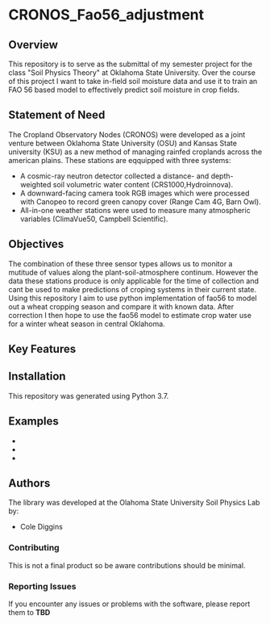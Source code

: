 # CRONOS_Fao56_adjustment
<!--img src="https://raw.githubusercontent.com/soilwater/crnpy/main/docs/img/logo/crnpy-logo.png" alt="CRNPY logo" width="250"/-->

## Overview
This repository is to serve as the submittal of my semester project for the class "Soil Physics Theory" at Oklahoma State University. Over the course of this project I want to take in-field soil moisture data and use it to train an FAO 56 based model to effectively predict soil moisture in crop fields.

## Statement of Need
The Cropland Observatory Nodes (CRONOS) were developed as a joint venture between Oklahoma State University (OSU) and Kansas State university (KSU) as a new method of managing rainfed croplands across the american plains. These stations are eqquipped with three systems:

- A cosmic-ray neutron detector collected a distance- and depth-weighted soil volumetric water content (CRS1000,Hydroinnova).
-  A downward-facing camera took RGB images which were processed with Canopeo to record green canopy cover (Range Cam 4G, Barn Owl).
-  All-in-one weather stations were used to measure many atmospheric variables (ClimaVue50, Campbell Scientific).

## Objectives

The combination of these three sensor types allows us to monitor a mutitude of values along the plant-soil-atmosphere continum. However the data these stations produce is only applicable for the time of collection and cant be used to make predictions of croping systems in their current state. Using this repository I aim to use python implementation of fao56 to model out a wheat cropping season and compare it with known data. After correction I then hope to use the fao56 model to estimate crop water use for a winter wheat season in central Oklahoma.

## Key Features


## Installation

This repository was generated using Python 3.7.

## Examples

- <!--[https://soilwater.github.io/crnpy/examples/stationary/example_RDT_station/](Processing and analyzing data from a stationary detector)-->
- <!--[https://soilwater.github.io/crnpy/examples/rover/Hydroinnova_rover_example/](Processing and analyzing data from a roving detector)-->
- <!--[https://soilwater.github.io/crnpy/examples/calibration/calibration/](Device-specific field calibration)-->

## Authors
The library was developed at the Olahoma State University Soil Physics Lab by:

- Cole Diggins

### Contributing
This is not a final product so be aware contributions should be minimal.

### Reporting Issues
If you encounter any issues or problems with the software, please report them to **TBD**
